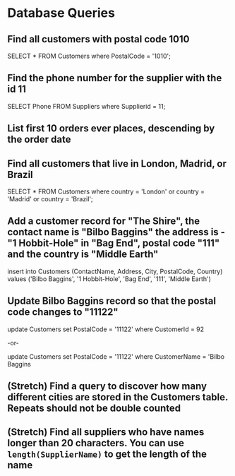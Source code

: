 # Database Queries

## Find all customers with postal code 1010

SELECT * FROM Customers
where PostalCode = '1010';

## Find the phone number for the supplier with the id 11

SELECT Phone FROM Suppliers
where Supplierid = 11;

## List first 10 orders ever places, descending by the order date



## Find all customers that live in London, Madrid, or Brazil

SELECT * FROM Customers
where country = 'London' or country = 'Madrid' or country = 'Brazil';

## Add a customer record for "The Shire", the contact name is "Bilbo Baggins" the address is -"1 Hobbit-Hole" in "Bag End", postal code "111" and the country is "Middle Earth"

insert into Customers 
(ContactName, Address, City, PostalCode, Country)
values 
('Bilbo Baggins', '1 Hobbit-Hole', 'Bag End', '111', 'Middle Earth')

## Update Bilbo Baggins record so that the postal code changes to "11122"

update Customers
set PostalCode = '11122'
where CustomerId = 92

-or-

update Customers
set PostalCode = '11122'
where CustomerName = 'Bilbo Baggins

## (Stretch) Find a query to discover how many different cities are stored in the Customers table. Repeats should not be double counted

## (Stretch) Find all suppliers who have names longer than 20 characters. You can use `length(SupplierName)` to get the length of the name
